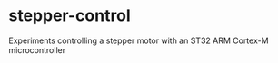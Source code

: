 # stepper-control
Experiments controlling a stepper motor with an ST32 ARM Cortex-M microcontroller
